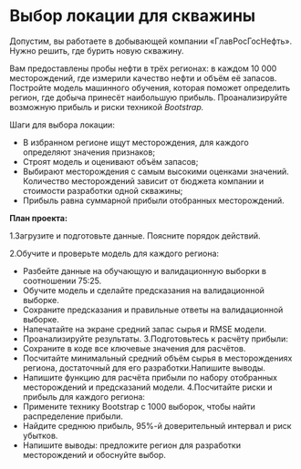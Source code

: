 # Выбор локации для скважины

Допустим, вы работаете в добывающей компании «ГлавРосГосНефть». Нужно решить, где бурить новую скважину.

Вам предоставлены пробы нефти в трёх регионах: в каждом 10 000 месторождений, где измерили качество нефти и объём её запасов. Постройте модель машинного обучения, которая поможет определить регион, где добыча принесёт наибольшую прибыль. Проанализируйте возможную прибыль и риски техникой *Bootstrap.*

Шаги для выбора локации:

- В избранном регионе ищут месторождения, для каждого определяют значения признаков;
- Строят модель и оценивают объём запасов;
- Выбирают месторождения с самым высокими оценками значений. Количество месторождений зависит от бюджета компании и стоимости разработки одной скважины;
- Прибыль равна суммарной прибыли отобранных месторождений.

 **План проекта:**
   
   1.Загрузите и подготовьте данные. Поясните порядок действий.

   2.Обучите и проверьте модель для каждого региона:
   * Разбейте данные на обучающую и валидационную выборки в соотношении 75:25.
   * Обучите модель и сделайте предсказания на валидационной выборке.
   * Сохраните предсказания и правильные ответы на валидационной выборке.
   * Напечатайте на экране средний запас сырья и RMSE модели.
   * Проанализируйте результаты.
   3.Подготовьтесь к расчёту прибыли:
   * Сохраните в коде все ключевые значения для расчётов.
   * Посчитайте минимальный средний объём сырья в месторождениях региона, достаточный для его разработки.Напишите выводы.
   * Напишите функцию для расчёта прибыли по набору отобранных месторождений и предсказаний модели.
   4.Посчитайте риски и прибыль для каждого региона:
   * Примените технику Bootstrap с 1000 выборок, чтобы найти распределение прибыли.
   * Найдите среднюю прибыль, 95%-й доверительный интервал и риск убытков.
   * Напишите выводы: предложите регион для разработки месторождений и обоснуйте выбор.

